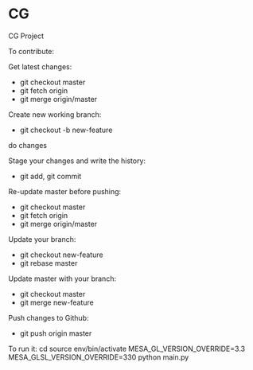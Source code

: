 # CG
CG Project

To contribute: 

Get latest changes:
- git checkout master
- git fetch origin
- git merge origin/master

Create new working branch:
- git checkout -b new-feature

do changes

Stage your changes and write the history:
- git add, git commit

Re-update master before pushing:
- git checkout master
- git fetch origin
- git merge origin/master
 
Update your branch:
- git checkout new-feature
- git rebase master
 
Update master with your branch:
- git checkout master
- git merge new-feature

Push changes to Github:
- git push origin master

To run it:
cd <project-folder>
source env/bin/activate
MESA_GL_VERSION_OVERRIDE=3.3 MESA_GLSL_VERSION_OVERRIDE=330 python main.py
